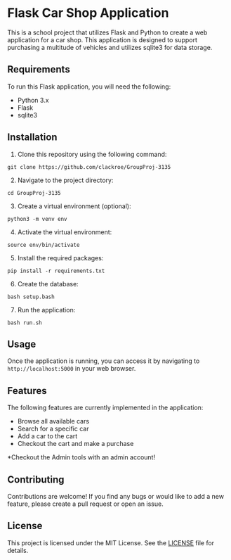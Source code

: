 

# Flask Car Shop Application

This is a school project that utilizes Flask and Python to create a web application for a car shop. This application is designed to support purchasing a multitude of vehicles and utilizes sqlite3 for data storage. 

## Requirements

To run this Flask application, you will need the following:

* Python 3.x
* Flask
* sqlite3

## Installation

1. Clone this repository using the following command:
```
git clone https://github.com/clackroe/GroupProj-3135
```

2. Navigate to the project directory:
```
cd GroupProj-3135
```

3. Create a virtual environment (optional):
```
python3 -m venv env
```

4. Activate the virtual environment:
```
source env/bin/activate
```

5. Install the required packages:
```
pip install -r requirements.txt
```

6. Create the database:
```
bash setup.bash
```

7. Run the application:
```
bash run.sh
```

## Usage

Once the application is running, you can access it by navigating to `http://localhost:5000` in your web browser.

## Features

The following features are currently implemented in the application:

* Browse all available cars
* Search for a specific car
* Add a car to the cart
* Checkout the cart and make a purchase

*Checkout the Admin tools with an admin account!

## Contributing

Contributions are welcome! If you find any bugs or would like to add a new feature, please create a pull request or open an issue.

## License

This project is licensed under the MIT License. See the [LICENSE](LICENSE) file for details.

